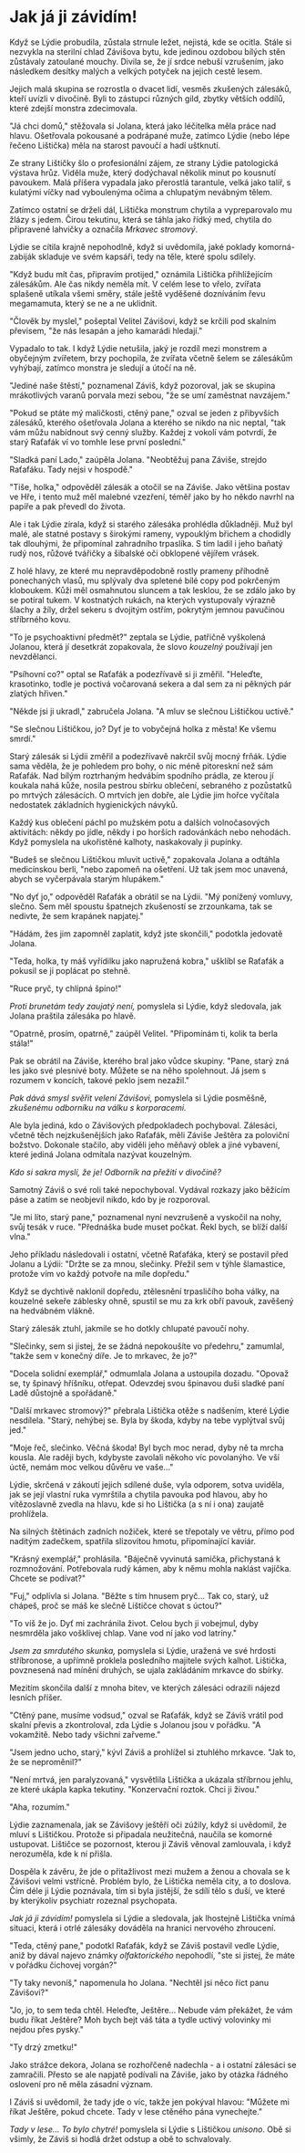 # Jak já ji závidím!

Když se Lýdie probudila, zůstala strnule ležet, nejistá, kde se ocitla. Stále si nezvykla na sterilní chlad Závišova bytu, kde jedinou ozdobou bílých stěn zůstávaly zatoulané mouchy. Divila se, že jí srdce nebuší vzrušením, jako následkem desítky malých a velkých potyček na jejich cestě lesem.

Jejich malá skupina se rozrostla o dvacet lidí, vesměs zkušených zálesáků, kteří uvízli v divočině. Byli to zástupci různých gild, zbytky větších oddílů, které zdejší monstra zdecimovala.

"Já chci domů," stěžovala si Jolana, která jako léčitelka měla práce nad hlavu. Ošetřovala pokousané a podrápané muže, zatímco Lýdie (nebo lépe řečeno Lištička) měla na starost pavoučí a hadí uštknutí.

Ze strany Lištičky šlo o profesionální zájem, ze strany Lýdie patologická výstava hrůz. Viděla muže, který dodýchaval několik minut po kousnutí pavoukem. Malá příšera vypadala jako přerostlá tarantule, velká jako talíř, s kulatými víčky nad vyboulenýma očima a chlupatým nevábným tělem.

Zatímco ostatní se drželi dál, Lištička monstrum chytila a vypreparovalo mu žlázy s jedem. Čirou tekutinu, která se táhla jako řídký med, chytila do připravené lahvičky a označila *Mrkavec stromový*. 

Lýdie se cítila krajně nepohodlně, když si uvědomila, jaké poklady komorná-zabiják skladuje ve svém kapsáři, tedy na těle, které spolu sdílely.

"Když budu mít čas, připravím protijed," oznámila Lištička přihlížejícím zálesákům. Ale čas nikdy neměla mít. V celém lese to vřelo, zvířata splašeně utíkala všemi směry, stále ještě vyděšené dozníváním řevu megamamuta, který se ne a ne uklidnit.

"Člověk by myslel," pošeptal Velitel Závišovi, když se krčili pod skalním převisem, "že nás lesapán a jeho kamarádi hledají."

Vypadalo to tak. I když Lýdie netušila, jaký je rozdíl mezi monstrem a obyčejným zvířetem, brzy pochopila, že zvířata včetně šelem se zálesákům vyhýbají, zatímco monstra je sledují a útočí na ně.

"Jediné naše štěstí," poznamenal Záviš, když pozoroval, jak se skupina mrákotlivých varanů porvala mezi sebou, "že se umí zaměstnat navzájem."

"Pokud se ptáte mý maličkosti, ctěný pane," ozval se jeden z přibyvších zálesáků, kterého ošetřovala Jolana a kterého se nikdo na nic neptal, "tak vám můžu nabídnout svý cenný služby.  Každej z vokolí vám potvrdí, že starý Raťafák ví vo tomhle lese první poslední."

"Sladká paní Lado," zaúpěla Jolana. "Neobtěžuj pana Záviše, strejdo Raťafáku. Tady nejsi v hospodě."

"Tiše, holka," odpověděl zálesák a otočil se na Záviše. Jako většina postav ve Hře, i tento muž měl malebné vzezření, téměř jako by ho někdo navrhl na papíře a pak převedl do života.

Ale i tak Lýdie zírala, když si starého zálesáka prohlédla důkladněji. Muž byl malé, ale statné postavy s širokými rameny, vypouklým břichem a chodidly tak dlouhými, že připomínal zahradního trpaslíka. S tím ladil i jeho baňatý rudý nos, růžové tvářičky a šibalské oči obklopené vějířem vrásek. 

Z holé hlavy, ze které mu nepravděpodobně rostly prameny příhodně ponechaných vlasů, mu splývaly dva spletené bílé copy pod pokrčeným kloboukem. Kůži měl osmahnutou sluncem a tak lesklou, že se zdálo jako by se potíral tukem. V kostnatých rukách, na kterých vystupovaly výrazně šlachy a žíly, držel sekeru s dvojitým ostřím, pokrytým jemnou pavučinou stříbrného kovu.

"To je psychoaktivní předmět?" zeptala se Lýdie, patřičně vyškolená Jolanou, která jí desetkrát zopakovala, že slovo *kouzelný* používají jen nevzdělanci.

"Psíhovní co?" optal se Raťafák a podezřívavě si ji změřil. "Heleďte, krasotinko, todle je poctivá vočarovaná sekera a dal sem za ni pěkných pár zlatých hřiven."

"Někde jsi ji ukradl," zabručela Jolana. "A mluv se slečnou Lištičkou uctivě."

"Se slečnou Lištičkou, jo? Dyť je to vobyčejná holka z města! Ke všemu smrdí."

Starý zálesák si Lýdii změřil a podezřívavě nakrčil svůj mocný frňák. Lýdie sama věděla, že je pohledem pro bohy, o nic méně pitoreskní než sám Raťafák. Nad bílým roztrhaným hedvábím spodního prádla, ze kterou jí koukala nahá kůže, nosila pestrou sbírku oblečení, sebraného z pozůstatků po mrtvých zálesácích. O mrtvích jen dobře, ale Lýdie jim hořce vyčítala nedostatek základních hygienických návyků.

Každý kus oblečení páchl po mužském potu a dalších volnočasových aktivitách: někdy po jídle, někdy i po horších radovánkách nebo nehodách. Když pomyslela na ukořistěné kalhoty, naskakovaly ji pupínky.

"Budeš se slečnou Lištičkou mluvit uctivě," zopakovala Jolana a odtáhla medicínskou berli, "nebo zapomeň na ošetření. Už tak jsem moc unavená, abych se vyčerpávala starým hlupákem."

"No dyť jo," odpověděl Raťafák a obrátil se na Lýdii. "Mý ponížený vomluvy, slečno. Sem měl spoustu špatnejch zkušeností se zrzounkama, tak se nedivte, že sem krapánek napjatej."

"Hádám, žes jim zapomněl zaplatit, když jste skončili," podotkla jedovatě Jolana.

"Teda, holka, ty máš vyřídilku jako napružená kobra," ušklíbl se Raťafák a pokusil se ji poplácat po stehně.

"Ruce pryč, ty chlípná špíno!"

*Proti brunetám tedy zaujatý není,* pomyslela si Lýdie, když sledovala, jak Jolana praštila zálesáka po hlavě.

"Opatrně, prosím, opatrně," zaúpěl Velitel. "Připomínám ti, kolik ta berla stála!"

Pak se obrátil na Záviše, kterého bral jako vůdce skupiny. "Pane, starý zná les jako své plesnivé boty. Můžete se na něho spolehnout. Já jsem s rozumem v koncích, takové peklo jsem nezažil."

*Pak dává smysl svěřit velení Závišovi,* pomyslela si Lýdie posměšně, *zkušenému odborníku na válku s korporacemi.*

Ale byla jediná, kdo o Závišových předpokladech pochyboval. Zálesáci, včetně těch nejzkušenějších jako Raťafák, měli Záviše Ještěra za poloviční božstvo. Dokonale stačilo, aby viděli jeho měňavý oblek a jiné vybavení, které jediná Jolana odmítala nazývat kouzelným.

*Kdo si sakra myslí, že je! Odborník na přežití v divočině?*

Samotný Záviš o své roli také nepochyboval. Vydával rozkazy jako běžícím páse a zatím se neobjevil nikdo, kdo by je rozporoval.

"Je mi líto, starý pane," poznamenal nyní nevzrušeně a vyskočil na nohy, svůj tesák v ruce. "Přednáška bude muset počkat. Řekl bych, se blíží další vlna."

Jeho příkladu následovali i ostatní, včetně Raťafáka, který se postavil před Jolanu a Lýdii: "Držte se za mnou, slečinky. Přežil sem v týhle šlamastice, protože vím vo každý potvoře na míle dopředu."

Když se dychtivě naklonil dopředu, ztělesnění trpasličího boha války, na kouzelné sekeře záblesky ohně, spustil se mu za krk obří pavouk, zavěšený na hedvábném vlákně.

Starý zálesák ztuhl, jakmile se ho dotkly chlupaté pavoučí nohy.

"Slečinky, sem si jistej, že se žádná nepokoušíte vo předehru," zamumlal, "takže sem v konečný díře. Je to mrkavec, že jo?"

"Docela solidní exemplář," odmumlala Jolana a ustoupila dozadu. "Opovaž se, ty špinavý hříšníku, otřepat. Odevzdej svou špinavou duši sladké paní Ladě důstojně a spořádaně."

"Další mrkavec stromový?" přebrala Lištička otěže s nadšením, které Lýdie nesdílela. "Starý, nehýbej se. Byla by škoda, kdyby na tebe vyplýtval svůj jed."

"Moje řeč, slečinko. Věčná škoda! Byl bych moc nerad, dyby ně ta mrcha kousla. Ale raději bych, kdybyste zavolali někoho víc povolanýho. Ve vší úctě, nemám moc velkou důvěru ve vaše..."

Lýdie, skrčená v zákoutí jejich sdílené duše, vyla odporem, sotva uviděla, jak se její vlastní ruka vymrštila a chytila pavouka pod hlavou, aby ho vítězoslavně zvedla na hlavu, kde si ho Lištička (a s ní i ona) zaujatě prohlížela. 

Na silných štětinách zadních nožiček, které se třepotaly ve větru, přímo pod naditým zadečkem, spatřila slizovitou hmotu, připomínající kaviár.

"Krásný exemplář," prohlásila. "Báječně vyvinutá samička, přichystaná k rozmnožování. Potřebovala rudý kámen, aby k němu mohla naklást vajíčka. Chcete se podívat?"

"Fuj," odplivla si Jolana. "Běžte s tím hnusem pryč... Tak co, starý, už chápeš, proč se máš ke slečně Lištičce chovat s úctou?"

"To víš že jo. Dyť mi zachránila život. Celou bych ji vobejmul, dyby nesmrděla jako vošklivej chlap. Vane vod ní jako vod latríny."

*Jsem za smrdutého skunka,* pomyslela si Lýdie, uražená ve své hrdosti stříbronose, a upřímně proklela posledního majitele svých kalhot. Lištička, povznesená nad mínění druhých, se ujala zakládáním mrkavce do sbírky.

Mezitím skončila další z mnoha bitev, ve kterých zálesáci odrazili nájezd lesních příšer.

"Ctěný pane, musíme vodsud," ozval se Raťafák, když se Záviš vrátil pod skalní převis a zkontroloval, zda Lýdie s Jolanou jsou v pořádku. "A vokamžitě. Nebo tady všichni zařveme."

"Jsem jedno ucho, starý," kývl Záviš a prohlížel si ztuhlého mrkavce. "Jak to, že se neproměnil?"

"Není mrtvá, jen paralyzovaná," vysvětlila Lištička a ukázala stříbrnou jehlu, ze které ukápla kapka tekutiny. "Konzervační roztok. Chci ji živou."  
   
"Aha, rozumím."

Lýdie zaznamenala, jak se Závišovy ještěří oči zúžily, když si uvědomil, že mluví s Lištičkou. Protože si připadala neužitečná, naučila se komorné ustupovat. Lištičce se pozornost, kterou ji Záviš věnoval zamlouvala, i když nerozuměla, kde k ní přišla. 

Dospěla k závěru, že jde o přitažlivost mezi mužem a ženou a chovala se k Závišovi velmi vstřícně. Problém bylo, že Lištička neměla city, a to doslova. Čím déle ji Lýdie poznávala, tím si byla jistější, že sdílí tělo s duší, ve které by kterýkoliv psychiatr rozeznal psychopata.

*Jak já ji závidím!* pomyslela si Lýdie a sledovala, jak lhostejně Lištička vnímá situaci, která i otrlé zálesáky dováděla na hranici nervového zhroucení.

"Teda, ctěný pane," podotkl Raťafák, když se Záviš postavil vedle Lýdie, aniž by dával najevo známky *olfaktorického* nepohodlí, "ste si jistej, že máte v pořádku čichovej vorgán?"

"Ty taky nevoníš," napomenula ho Jolana. "Nechtěl jsi něco říct panu Závišovi?"

"Jo, jo, to sem teda chtěl. Heleďte, Ještěre... Nebude vám překážet, že vám budu říkat Ještěre? Moh bych bejt váš táta a tydle uctivý volovinky mi nejdou přes pysky."

"Ty drzý zmetku!"

Jako strážce dekora, Jolana se rozhořčeně nadechla - a i ostatní zálesáci se zamračili. Přesto se ale napjatě podívali na Záviše, jako by otázka řádného oslovení pro ně měla zásadní význam.

I Záviš si uvědomil, že tady jde o víc, takže jen pokýval hlavou: "Můžete mi říkat Ještěre, pokud chcete. Tady v lese ctěného pána vynechejte."

*Tady v lese... To bylo chytré!* pomyslela si Lýdie s Lištičkou *unisono*. Obě si všimly, že Záviš si hodlá držet odstup a obě to schvalovaly.